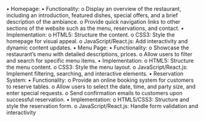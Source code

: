 •  Homepage:
•	Functionality:
o	Display an overview of the restaurant, including an introduction, featured dishes, special offers, and a brief description of the ambiance.
o	Provide quick navigation links to other sections of the website such as the menu, reservations, and contact.
•	Implementation:
o	HTML5: Structure the content.
o	CSS3: Style the homepage for visual appeal.
o	JavaScript/React.js: Add interactivity and dynamic content updates.
•  Menu Page:
•	Functionality:
o	Showcase the restaurant’s menu with detailed descriptions, prices.
o	Allow users to filter and search for specific menu items.
•	Implementation:
o	HTML5: Structure the menu content.
o	CSS3: Style the menu layout.
o	JavaScript/React.js: Implement filtering, searching, and interactive elements.
•  Reservation System:
•	Functionality:
o	Provide an online booking system for customers to reserve tables.
o	Allow users to select the date, time, and party size, and enter special requests.
o	Send confirmation emails to customers upon successful reservation.
•	Implementation:
o	HTML5/CSS3: Structure and style the reservation form.
o	JavaScript/React.js: Handle form validation and interactivity
